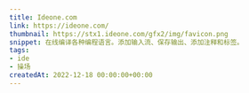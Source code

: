 ```yaml
---
title: Ideone.com
link: https://ideone.com/
thumbnail: https://stx1.ideone.com/gfx2/img/favicon.png
snippet: 在线编译各种编程语言。添加输入流、保存输出、添加注释和标签。
tags:
- ide
- 操场
createdAt: 2022-12-18 00:00:00+00:00
---
```

